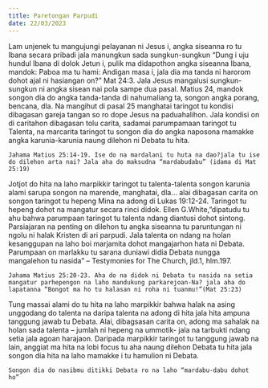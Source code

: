```yaml
---
title: Paretongan Parpudi
date: 22/03/2023
---
```


Lam unjenek tu mangujungi pelayanan ni Jesus i, angka siseanna ro tu Ibana secara pribadi jala manungkun sada sungkun-sungkun “Dung i uju hundul Ibana di dolok Jetun i, pulik ma didapothon angka siseanna Ibana, mandok: Paboa ma tu hami: Andigan masa i, jala dia ma tanda ni harorom dohot ajal ni hasiangan on?” Mat 24:3. Jala Jesus mangalusi sungkun-sungkun ni angka sisean nai pola sampe dua pasal. Matius 24, mandok songon dia do angka tanda-tanda di nahumaliang ta, songon angka porang, bencana, dla. Na mangihut di pasal 25 manghatai taringot tu kondisi dibagasan gareja tangan so ro dope Jesus na paduahalihon. Jala kondisi on di caritahon dibagasan tolu carita, sadamai parumpamaan taringot tu Talenta, na marcarita taringot tu songon dia do angka naposona mamakke angka karunia-karunia naung dilehon ni Debata tu hita.

`Jahama Matius 25:14-19. Ise do na mardalani tu huta na dao?jala tu ise do dilehon arta nai? Jala aha do maksudna “mardabudabu” (idama di Mat 25:19)`

Jotjot do hita na laho marpikkir taringot tu talenta-talenta songon karunia alami sarupa songon na marende, manghatai, dla… alai dibagasan carita on songon taringot tu hepeng Mina na adong di Lukas 19:12-24. Taringot tu hepeng dohot na mangatur secara rinci didok. Ellen G.White,”dipatudu tu ahu bahwa parumpaan taringot tu talenta ndang diantusi dohot sintong. Parsiajaran na penting on dilehon tu angka siseanna tu paruntungan ni ngolu ni halak Kristen di ari parpudi. Jala talenta on ndang na holan kesanggupan na laho boi marjamita dohot mangajarhon hata ni Debata. Parumpaan on marlakku tu sarana duniawi didia Debata nungga mangalehon tu nasida” – Testymonies for The Church, jld.1, hlm.197.

`Jahama Matius 25:20-23. Aha do na didok ni Debata tu nasida na setia mangatur parhepengon na laho mandukung parkarejoan-Na? jala aha do lapatanna “Bongot ma ho tu halasan ni roha ni tuanmu!”(Mat 25:23)`

Tung massai alami do tu hita na laho marpikkir bahwa halak na asing unggodang do talenta na daripa talenta na adong di hita jala hita ampuna tanggung jawab tu Debata. Alai, dibagsasan carita on, adong ma sahalak na holan sada talenta – jumlah ni hepeng na ummotik- jala na tarbukti ndang setia jala agoan harajaon. Daripada marpikkir taringot tu tanggung jawab na lain, anggiat ma hita na lobi focus tu aha naung dilehon Debata tu hita jala songon dia hita na laho mamakke i tu hamulion ni Debata.

`Songon dia do nasibmu ditikki Debata ro na laho “mardabu-dabu dohot ho”`